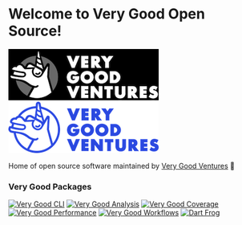 # Welcome to Very Good Open Source! 
[![Very Good Ventures][logo_white]][very_good_ventures_link_dark]
[![Very Good Ventures][logo_black]][very_good_ventures_link_light]

Home of open source software maintained by [Very Good Ventures][vgv_github_link] 🦄

### Very Good Packages

[![Very Good CLI](https://github-readme-stats.vercel.app/api/pin/?username=verygoodopensource&repo=very_good_cli)](https://github.com/verygoodopensource/very_good_cli)
[![Very Good Analysis](https://github-readme-stats.vercel.app/api/pin/?username=verygoodopensource&repo=very_good_analysis)](https://github.com/verygoodopensource/very_good_analysis)
[![Very Good Coverage](https://github-readme-stats.vercel.app/api/pin/?username=verygoodopensource&repo=very_good_coverage)](https://github.com/verygoodopensource/very_good_coverage)
[![Very Good Performance](https://github-readme-stats.vercel.app/api/pin/?username=verygoodopensource&repo=very_good_performance)](https://github.com/verygoodopensource/very_good_performance)
[![Very Good Workflows](https://github-readme-stats.vercel.app/api/pin/?username=verygoodopensource&repo=very_good_workflows)](https://github.com/verygoodopensource/very_good_workflows)
[![Dart Frog](https://github-readme-stats.vercel.app/api/pin/?username=verygoodopensource&repo=dart_frog)](https://github.com/verygoodopensource/dart_frog)

[logo_black]: https://raw.githubusercontent.com/VGVentures/very_good_brand/main/styles/README/vgv_logo_black.png#gh-light-mode-only
[logo_white]: https://raw.githubusercontent.com/VGVentures/very_good_brand/main/styles/README/vgv_logo_white.png#gh-dark-mode-only
[very_good_ventures_link_dark]: https://verygood.ventures#gh-dark-mode-only
[very_good_ventures_link_light]: https://verygood.ventures#gh-light-mode-only
[vgv_github_link]: https://github.com/VGVentures
